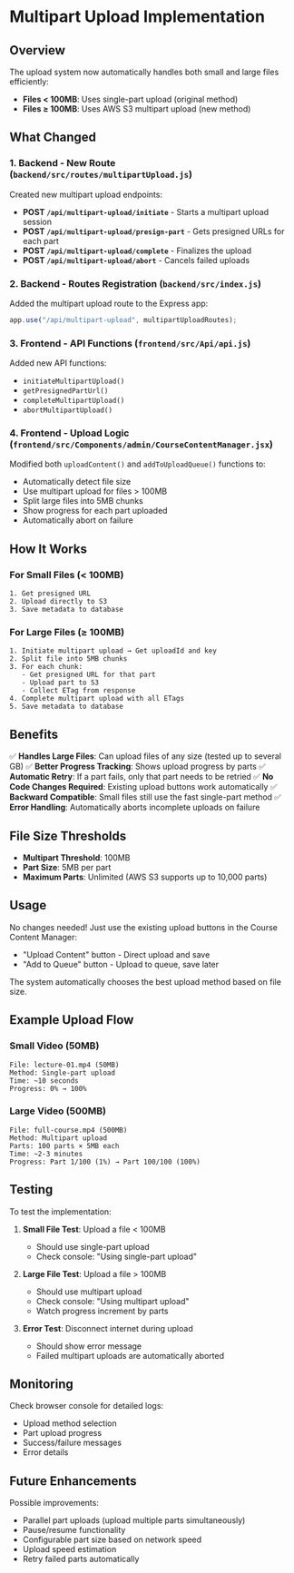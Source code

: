 # Multipart Upload Implementation

## Overview
The upload system now automatically handles both small and large files efficiently:
- **Files < 100MB**: Uses single-part upload (original method)
- **Files ≥ 100MB**: Uses AWS S3 multipart upload (new method)

## What Changed

### 1. Backend - New Route (`backend/src/routes/multipartUpload.js`)
Created new multipart upload endpoints:

- **POST `/api/multipart-upload/initiate`** - Starts a multipart upload session
- **POST `/api/multipart-upload/presign-part`** - Gets presigned URLs for each part
- **POST `/api/multipart-upload/complete`** - Finalizes the upload
- **POST `/api/multipart-upload/abort`** - Cancels failed uploads

### 2. Backend - Routes Registration (`backend/src/index.js`)
Added the multipart upload route to the Express app:
```javascript
app.use("/api/multipart-upload", multipartUploadRoutes);
```

### 3. Frontend - API Functions (`frontend/src/Api/api.js`)
Added new API functions:
- `initiateMultipartUpload()`
- `getPresignedPartUrl()`
- `completeMultipartUpload()`
- `abortMultipartUpload()`

### 4. Frontend - Upload Logic (`frontend/src/Components/admin/CourseContentManager.jsx`)
Modified both `uploadContent()` and `addToUploadQueue()` functions to:
- Automatically detect file size
- Use multipart upload for files > 100MB
- Split large files into 5MB chunks
- Show progress for each part uploaded
- Automatically abort on failure

## How It Works

### For Small Files (< 100MB)
```
1. Get presigned URL
2. Upload directly to S3
3. Save metadata to database
```

### For Large Files (≥ 100MB)
```
1. Initiate multipart upload → Get uploadId and key
2. Split file into 5MB chunks
3. For each chunk:
   - Get presigned URL for that part
   - Upload part to S3
   - Collect ETag from response
4. Complete multipart upload with all ETags
5. Save metadata to database
```

## Benefits

✅ **Handles Large Files**: Can upload files of any size (tested up to several GB)
✅ **Better Progress Tracking**: Shows upload progress by parts
✅ **Automatic Retry**: If a part fails, only that part needs to be retried
✅ **No Code Changes Required**: Existing upload buttons work automatically
✅ **Backward Compatible**: Small files still use the fast single-part method
✅ **Error Handling**: Automatically aborts incomplete uploads on failure

## File Size Thresholds

- **Multipart Threshold**: 100MB
- **Part Size**: 5MB per part
- **Maximum Parts**: Unlimited (AWS S3 supports up to 10,000 parts)

## Usage

No changes needed! Just use the existing upload buttons in the Course Content Manager:
- "Upload Content" button - Direct upload and save
- "Add to Queue" button - Upload to queue, save later

The system automatically chooses the best upload method based on file size.

## Example Upload Flow

### Small Video (50MB)
```
File: lecture-01.mp4 (50MB)
Method: Single-part upload
Time: ~10 seconds
Progress: 0% → 100%
```

### Large Video (500MB)
```
File: full-course.mp4 (500MB)
Method: Multipart upload
Parts: 100 parts × 5MB each
Time: ~2-3 minutes
Progress: Part 1/100 (1%) → Part 100/100 (100%)
```

## Testing

To test the implementation:

1. **Small File Test**: Upload a file < 100MB
   - Should use single-part upload
   - Check console: "Using single-part upload"

2. **Large File Test**: Upload a file > 100MB
   - Should use multipart upload
   - Check console: "Using multipart upload"
   - Watch progress increment by parts

3. **Error Test**: Disconnect internet during upload
   - Should show error message
   - Failed multipart uploads are automatically aborted

## Monitoring

Check browser console for detailed logs:
- Upload method selection
- Part upload progress
- Success/failure messages
- Error details

## Future Enhancements

Possible improvements:
- Parallel part uploads (upload multiple parts simultaneously)
- Pause/resume functionality
- Configurable part size based on network speed
- Upload speed estimation
- Retry failed parts automatically
